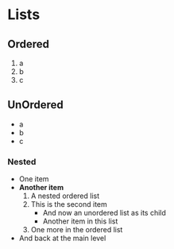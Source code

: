 # Lists

## Ordered

1. a
2. b
3. c

## UnOrdered

- a
- b
- c

### Nested

- One item
- **Another item**
	1. A nested ordered list
	2. This is the second item
		- And now an unordered list as its child
		- Another item in this list
	3. One more in the ordered list
- And back at the main level